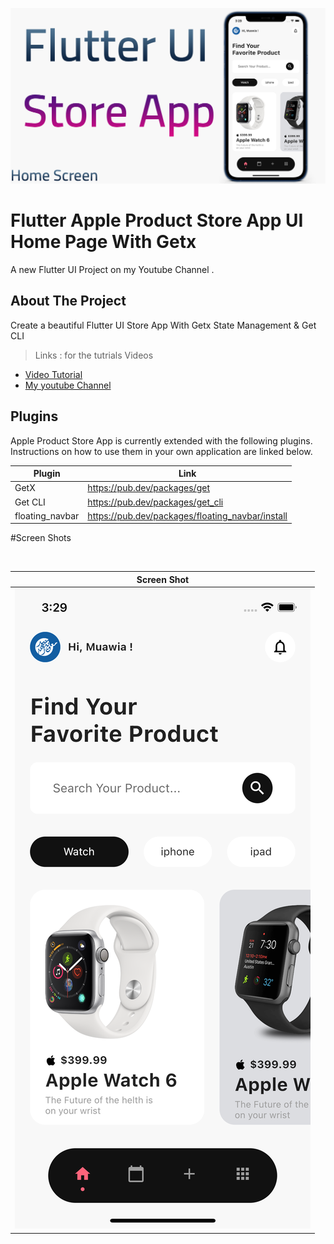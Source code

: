 <p align="center">
<img src="images/store.jpg" width=700 >
</p>

# Flutter Apple Product Store App UI Home Page With Getx

A new Flutter UI Project on my Youtube Channel .

## About The Project

Create a beautiful Flutter UI Store App With Getx State Management & Get CLI

> Links : for the tutrials Videos

- [Video Tutorial ](https://youtu.be/1zBd4NwOAZ0)
- [My youtube Channel](https://www.youtube.com/channel/UCnUh8WaDvVs1b0CbOv7UaWQ)

## Plugins

Apple Product Store  App is currently extended with the following plugins.
Instructions on how to use them in your own application are linked below.

| Plugin          | Link                                             |
| --------------- | ------------------------------------------------ |
| GetX            | https://pub.dev/packages/get                     |
| Get CLI         | https://pub.dev/packages/get_cli                 |
| floating_navbar | https://pub.dev/packages/floating_navbar/install |

#Screen Shots

</br>

| Screen Shot                           |
| ------------------------------------- |
| ![ScreenShot](images/Screen_Shot.png) |
